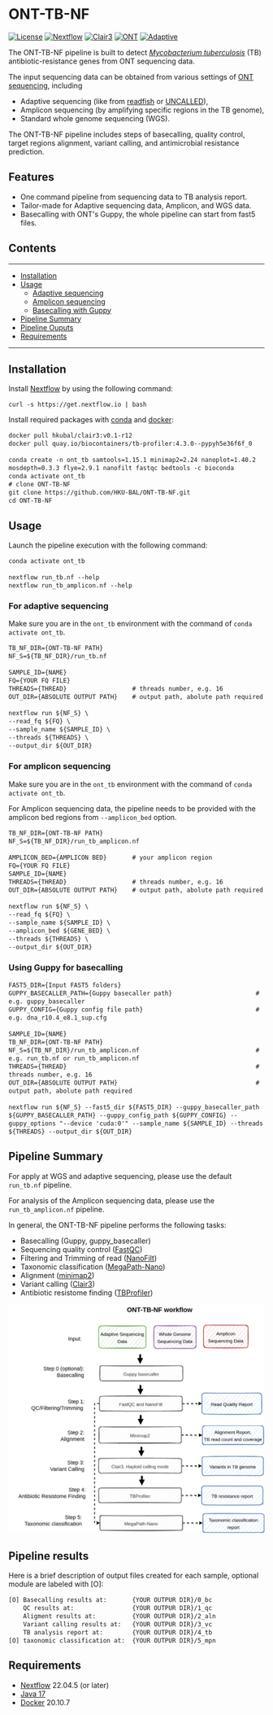 # ONT-TB-NF

[![License](https://img.shields.io/badge/License-BSD%203--Clause-blue.svg)](https://opensource.org/licenses/BSD-3-Clause) 
[![Nextflow](https://img.shields.io/badge/Build-Nextflow-brightgreen)](https://www.nextflow.io/index.html)
[![Clair3](https://img.shields.io/badge/Variant%20calling-Clair3-blue)](https://github.com/HKU-BAL/Clair3)
[![ONT](https://img.shields.io/badge/Support-ONT-005c75)](https://nanoporetech.com/)
[![Adaptive](https://img.shields.io/badge/Support-Adaptive%20Seq-005c75)](https://nanoporetech.com/about-us/news/towards-real-time-targeting-enrichment-or-other-sampling-nanopore-sequencing-devices)



The ONT-TB-NF pipeline is built to detect *[Mycobacterium tuberculosis](https://en.wikipedia.org/wiki/Mycobacterium_tuberculosis)* (TB) antibiotic-resistance genes from ONT sequencing data. 

The input sequencing data can be obtained from various settings of [ONT sequencing](https://nanoporetech.com/products), including
- Adaptive sequencing (like from [readfish](https://github.com/looselab/readfish) or [UNCALLED](https://github.com/skovaka/UNCALLED)), 
- Amplicon sequencing (by amplifying specific regions in the TB genome),
- Standard whole genome sequencing (WGS).

The ONT-TB-NF pipeline includes steps of basecalling, quality control, target regions alignment, variant calling, and antimicrobial resistance prediction.


## Features

- One command pipeline from sequencing data to TB analysis report. 
- Tailor-made for Adaptive sequencing data, Amplicon, and WGS data.
- Basecalling with ONT's Guppy, the whole pipeline can start from fast5 files.




## Contents

----
* [Installation](#installation)
* [Usage](#usage)
  + [Adaptive sequencing](#for-adaptive-sequencing)
  + [Amplicon sequencing](#for-amplicon-sequencing)
  + [Basecalling with Guppy](#using-guppy-for-basecalling)
* [Pipeline Summary](#pipeline-summary)
* [Pipeline Ouputs](#pipeline-results)
* [Requirements](#requirements)

----


## Installation 

Install [Nextflow](https://www.nextflow.io/) by using the following command: 

    curl -s https://get.nextflow.io | bash 
    
Install required packages with [conda](https://conda.io/projects/conda/en/latest/index.html) and [docker](https://www.docker.com/):

    docker pull hkubal/clair3:v0.1-r12
    docker pull quay.io/biocontainers/tb-profiler:4.3.0--pypyh5e36f6f_0
    
    conda create -n ont_tb samtools=1.15.1 minimap2=2.24 nanoplot=1.40.2 mosdepth=0.3.3 flye=2.9.1 nanofilt fastqc bedtools -c bioconda
    conda activate ont_tb
    # clone ONT-TB-NF
    git clone https://github.com/HKU-BAL/ONT-TB-NF.git
    cd ONT-TB-NF

## Usage 

Launch the pipeline execution with the following command: 

```
conda activate ont_tb

nextflow run_tb.nf --help
nextflow run_tb_amplicon.nf --help
```

### For adaptive sequencing

Make sure you are in the `ont_tb` environment with the command of `conda activate ont_tb`.

```
TB_NF_DIR={ONT-TB-NF PATH}
NF_S=${TB_NF_DIR}/run_tb.nf

SAMPLE_ID={NAME}
FQ={YOUR FQ FILE}
THREADS={THREAD}                  # threads number, e.g. 16
OUT_DIR={ABSOLUTE OUTPUT PATH}    # output path, abolute path required

nextflow run ${NF_S} \
--read_fq ${FQ} \
--sample_name ${SAMPLE_ID} \
--threads ${THREADS} \
--output_dir ${OUT_DIR}
```

### For amplicon sequencing

Make sure you are in the `ont_tb` environment with the command of `conda activate ont_tb`.

For Amplicon sequencing data, the pipeline needs to be provided with the amplicon bed regions from `--amplicon_bed` option.

```
TB_NF_DIR={ONT-TB-NF PATH}
NF_S=${TB_NF_DIR}/run_tb_amplicon.nf

AMPLICON_BED={AMPLICON BED}       # your amplicon region 
FQ={YOUR FQ FILE}
SAMPLE_ID={NAME}
THREADS={THREAD}                  # threads number, e.g. 16
OUT_DIR={ABSOLUTE OUTPUT PATH}    # output path, abolute path required

nextflow run ${NF_S} \
--read_fq ${FQ} \
--sample_name ${SAMPLE_ID} \
--amplicon_bed ${GENE_BED} \
--threads ${THREADS} \
--output_dir ${OUT_DIR}
```

### Using Guppy for basecalling 

```
FAST5_DIR={Input FAST5 folders}
GUPPY_BASECALLER_PATH={Guppy basecaller path}                       # e.g. guppy_basecaller
GUPPY_CONFIG={Guppy config file path}                               # e.g. dna_r10.4_e8.1_sup.cfg

SAMPLE_ID={NAME}
TB_NF_DIR={ONT-TB-NF PATH}
NF_S=${TB_NF_DIR}/run_tb_amplicon.nf                                # e.g. run_tb.nf or run_tb_amplicon.nf
THREADS={THREAD}                                                    # threads number, e.g. 16
OUT_DIR={ABSOLUTE OUTPUT PATH}                                      # output path, abolute path required

nextflow run ${NF_S} --fast5_dir ${FAST5_DIR} --guppy_basecaller_path ${GUPPY_BASECALLER_PATH} --guppy_config_path ${GUPPY_CONFIG} --guppy_options "--device 'cuda:0'" --sample_name ${SAMPLE_ID} --threads ${THREADS} --output_dir ${OUT_DIR}
```


## Pipeline Summary

For apply at WGS and adaptive sequencing, please use the default `run_tb.nf` pipeline. 

For analysis of the Amplicon sequencing data, please use the `run_tb_amplicon.nf` pipeline. 

In general, the ONT-TB-NF pipeline performs the following tasks:

- Basecalling (Guppy, guppy_basecaller)
- Sequencing quality control ([FastQC](https://www.bioinformatics.babraham.ac.uk/projects/fastqc/))
- Filtering and Trimming of read ([NanoFilt](https://github.com/wdecoster/nanofilt))
- Taxonomic classification ([MegaPath-Nano](https://github.com/HKU-BAL/MegaPath-Nano))
- Alignment ([minimap2](https://github.com/lh3/minimap2))
- Variant calling ([Clair3](https://github.com/HKU-BAL/Clair3))
- Antibiotic resistome finding ([TBProfiler](https://github.com/jodyphelan/TBProfiler))

![Image](./figures/wf.png)


## Pipeline results


Here is a brief description of output files created for each sample, optional module are labeled with [O]:
```
[O] Basecalling results at:       {YOUR OUTPUR DIR}/0_bc
    QC results at:                {YOUR OUTPUR DIR}/1_qc
    Aligment results at:          {YOUR OUTPUR DIR}/2_aln
    Variant calling results at:   {YOUR OUTPUR DIR}/3_vc
    TB analysis report at:        {YOUR OUTPUR DIR}/4_tb
[O] taxonomic classification at:  {YOUR OUTPUR DIR}/5_mpn
```

## Requirements 

* [Nextflow](https://www.nextflow.io) 22.04.5 (or later)
* [Java 17](https://www.oracle.com/java/technologies/downloads/)
* [Docker](https://www.docker.com/) 20.10.7 

